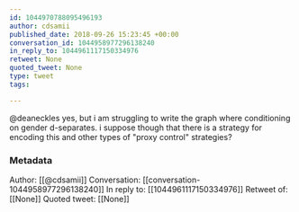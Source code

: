 ```yaml
---
id: 1044970788095496193
author: cdsamii
published_date: 2018-09-26 15:23:45 +00:00
conversation_id: 1044958977296138240
in_reply_to: 1044961117150334976
retweet: None
quoted_tweet: None
type: tweet
tags:

---
```


@deaneckles yes, but i am struggling to write the graph where conditioning on gender d-separates. i suppose though that there is a strategy for encoding this and other types of "proxy control" strategies?

### Metadata

Author: [[@cdsamii]]
Conversation: [[conversation-1044958977296138240]]
In reply to: [[1044961117150334976]]
Retweet of: [[None]]
Quoted tweet: [[None]]
